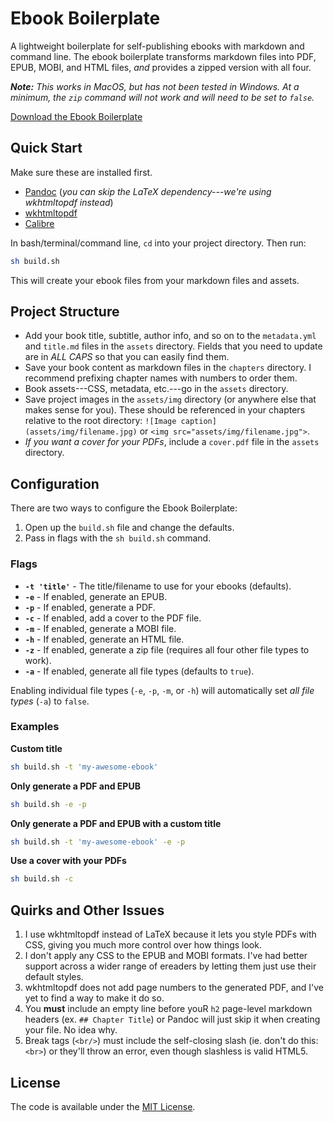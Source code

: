 # Ebook Boilerplate
A lightweight boilerplate for self-publishing ebooks with markdown and command line. The ebook boilerplate transforms markdown files into PDF, EPUB, MOBI, and HTML files, *and* provides a zipped version with all four.

*__Note:__ This works in MacOS, but has not been tested in Windows. At a minimum, the `zip` command will not work and will need to be set to `false`.*

[Download the Ebook Boilerplate](https://github.com/cferdinandi/ebook-boilerplate/archive/master.zip)



## Quick Start

Make sure these are installed first.

- [Pandoc](http://pandoc.org) (*you can skip the LaTeX dependency---we're using wkhtmltopdf instead*)
- [wkhtmltopdf](http://wkhtmltopdf.org)
- [Calibre](https://calibre-ebook.com/)

In bash/terminal/command line, `cd` into your project directory. Then run:

```bash
sh build.sh
```

This will create your ebook files from your markdown files and assets.



## Project Structure

- Add your book title, subtitle, author info, and so on to the `metadata.yml` and `title.md` files in the `assets` directory. Fields that you need to update are in *ALL CAPS* so that you can easily find them.
- Save your book content as markdown files in the `chapters` directory. I recommend prefixing chapter names with numbers to order them.
- Book assets---CSS, metadata, etc.---go in the `assets` directory.
- Save project images in the `assets/img` directory (or anywhere else that makes sense for you). These should be referenced in your chapters relative to the root directory: `![Image caption](assets/img/filename.jpg)` or `<img src="assets/img/filename.jpg">`.
- *If you want a cover for your PDFs*, include a `cover.pdf` file in the `assets` directory.



## Configuration

There are two ways to configure the Ebook Boilerplate:

1. Open up the `build.sh` file and change the defaults.
2. Pass in flags with the `sh build.sh` command.

### Flags

- **`-t 'title'`** - The title/filename to use for your ebooks (defaults).
- **`-e`** - If enabled, generate an EPUB.
- **`-p`** - If enabled, generate a PDF.
- **`-c`** - If enabled, add a cover to the PDF file.
- **`-m`** - If enabled, generate a MOBI file.
- **`-h`** - If enabled, generate an HTML file.
- **`-z`** - If enabled, generate a zip file (requires all four other file types to work).
- **`-a`** - If enabled, generate all file types (defaults to `true`).

Enabling individual file types (`-e`, `-p`, `-m`, or `-h`) will automatically set *all file types* (`-a`) to `false`.

### Examples

**Custom title**

```bash
sh build.sh -t 'my-awesome-ebook'
```

**Only generate a PDF and EPUB**

```bash
sh build.sh -e -p
```

**Only generate a PDF and EPUB with a custom title**

```bash
sh build.sh -t 'my-awesome-ebook' -e -p
```

**Use a cover with your PDFs**

```bash
sh build.sh -c
```



## Quirks and Other Issues

1. I use wkhtmltopdf instead of LaTeX because it lets you style PDFs with CSS, giving you much more control over how things look.
2. I don't apply any CSS to the EPUB and MOBI formats. I've had better support across a wider range of ereaders by letting them just use their default styles.
3. wkhtmltopdf does not add page numbers to the generated PDF, and I've yet to find a way to make it do so.
4. You **must** include an empty line before youR `h2` page-level markdown headers (ex. `## Chapter Title`) or Pandoc will just skip it when creating your file. No idea why.
5. Break tags (`<br/>`) must include the self-closing slash (ie. don't do this: `<br>`) or they'll throw an error, even though slashless is valid HTML5.



## License

The code is available under the [MIT License](LICENSE.md).